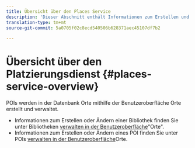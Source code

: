 ```yaml
---
title: Übersicht über den Places Service
description: 'Dieser Abschnitt enthält Informationen zum Erstellen und Verwenden von POI (Points of Interest). '
translation-type: tm+mt
source-git-commit: 5a0705f02c8ecd540506b628371aec45107df7b2

---
```



# Übersicht über den Platzierungsdienst {#places-service-overview}

POIs werden in der Datenbank Orte mithilfe der Benutzeroberfläche Orte erstellt und verwaltet.

* Informationen zum Erstellen oder Ändern einer Bibliothek finden Sie unter Bibliotheken [verwalten in der Benutzeroberfläche](/help/poi-mgmt-ui/manage-libraries-in-the-places-ui.md)"Orte".
* Informationen zum Erstellen oder Ändern eines POI finden Sie unter POIs [verwalten in der Benutzeroberfläche](/help/poi-mgmt-ui/managing-pois-in-the-places-ui.md)Orte.
